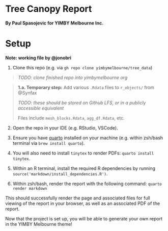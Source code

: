 # Tree Canopy Report

**By Paul Spasojevic for YIMBY Melbourne Inc.**

# Setup

**Note: working file by @jonobri**

1. Clone this repo (e.g. via `gh repo clone yimbymelbourne/tree_data`)

> _TODO: clone finished repo into yimbymelbourne org_

> **1.a. Temporary step:** Add various `.Rdata` files to `r_objects/` from @Synfax
>
> _TODO: these should be stored on Github LFS, or in a publicly accessible equivalent_
>
> Files include `mesh_blocks.Rdata`, `agg_df.Rdata`, etc.

2. Open the repo in your IDE (e.g. RStudio, VSCode).

3. Ensure you have [quarto](https://quarto.org/) installed on your machine (e.g. within zsh/bash terminal via `brew install quarto`).

4. You will also need to install `tinytex` to render PDFs: `quarto install tinytex`.

5. Within an R terminal, install the required R dependencies by running `source('markdown/install_dependencies.R')`.

6. Within zsh/bash, render the report with the following command: `quarto render markdown`

This should successfully render the page and associated files for full viewing of the report in your browser, as well as an associated PDF of the report.

Now that the project is set up, you will be able to generate your own report in the YIMBY Melbourne theme!
